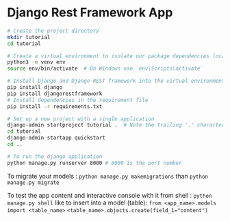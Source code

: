 # Django Rest Framework App
```bash
# Create the project directory
mkdir tutorial
cd tutorial

# Create a virtual environment to isolate our package dependencies locally
python3 -m venv env
source env/bin/activate  # On Windows use `env\Scripts\activate`

# Install Django and Django REST framework into the virtual environment
pip install django
pip install djangorestframework
# Install dependencies in the requirement file
pip install -r requirements.txt

# Set up a new project with a single application
django-admin startproject tutorial .  # Note the trailing '.' character
cd tutorial
django-admin startapp quickstart
cd ..

# To run the django application
python manage.py runserver 8000 # 8000 is the port number
```
To migrate your models :
`python manage.py makemigrations` 
than 
`python manage.py migrate`

To test the app content and interactive console with it from shell :
`python manage.py shell`
like to insert into a model (table):
`from <app_name>.models import <table_name>`
`<table_name>.objects.create(field_1="content")`